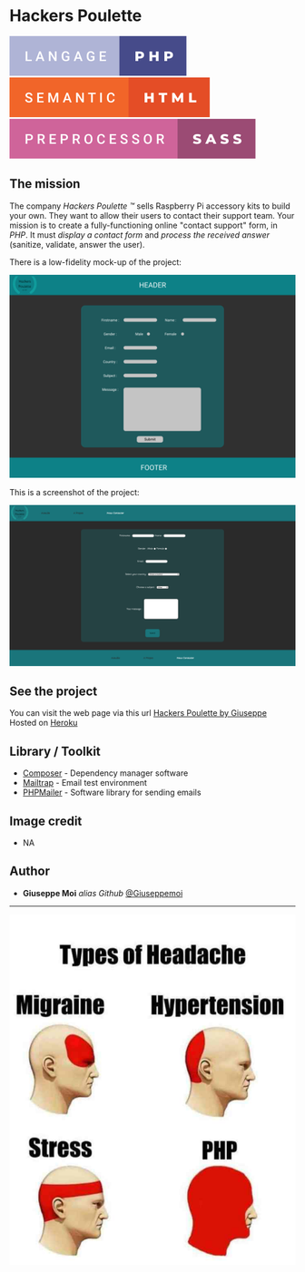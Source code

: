 # Hackers Poulette

[![forthebadge](img_readme/langage-php.svg)](https://forthebadge.com)
[![forthebadge](img_readme/semantic-html.svg)](https://forthebadge.com)
[![forthebadge](img_readme/preprocessor-sass.svg)](https://forthebadge.com)

## The mission

The company _Hackers Poulette ™_ sells Raspberry Pi accessory kits to build
your own. They want to allow their users to contact their support team. Your
mission is to create a fully-functioning online "contact support" form, in *PHP*. 
It must *display a contact form* and *process the received answer* (sanitize, validate, answer the user).

There is a low-fidelity mock-up of the project:

![Mockup](img_readme/Hackers_Poulette_Contact.png)

This is a screenshot of the project:

![Preview](img_readme/Screenshot_Hackers_Poulette_Contact.png)

## See the project

You can visit the web page via this url [Hackers Poulette by Giuseppe](https://hacker-poulette-form.herokuapp.com/)<br>
Hosted on [Heroku](https://www.heroku.com/)

## Library / Toolkit
* [Composer](https://getcomposer.org/) - Dependency manager software
* [Mailtrap](https://mailtrap.io/) - Email test environment
* [PHPMailer](https://github.com/PHPMailer/PHPMailer) - Software library for sending emails

## Image credit
* NA

## Author
* **Giuseppe Moi** _alias Github_ [@Giuseppemoi](https://github.com/Giuseppemoi)

<hr>

![PHP meme](img_readme/Headache.jpeg)